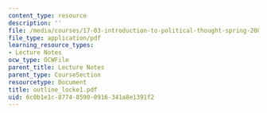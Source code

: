 ```yaml
---
content_type: resource
description: ''
file: /media/courses/17-03-introduction-to-political-thought-spring-2004/6c0b1e1c877485900916341a8e1391f2_outline_locke1.pdf
file_type: application/pdf
learning_resource_types:
- Lecture Notes
ocw_type: OCWFile
parent_title: Lecture Notes
parent_type: CourseSection
resourcetype: Document
title: outline_locke1.pdf
uid: 6c0b1e1c-8774-8590-0916-341a8e1391f2
---
```

